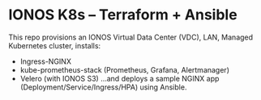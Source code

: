 # IONOS K8s – Terraform + Ansible

This repo provisions an IONOS Virtual Data Center (VDC), LAN, Managed Kubernetes cluster, installs:
- Ingress-NGINX
- kube-prometheus-stack (Prometheus, Grafana, Alertmanager)
- Velero (with IONOS S3)
…and deploys a sample NGINX app (Deployment/Service/Ingress/HPA) using Ansible.

